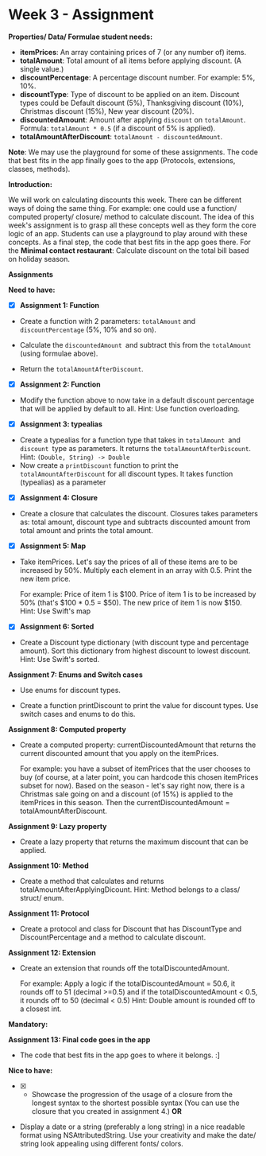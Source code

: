 # Week 3 - Assignment

**Properties/ Data/ Formulae student needs:**

- **itemPrices**: An array containing prices of 7 (or any number of) items.
- **totalAmount**: Total amount of all items before applying discount. (A single value.)
- **discountPercentage**: A percentage discount number. For example: 5%, 10%.
- **discountType**: Type of discount to be applied on an item. Discount types could be Default discount (5%), Thanksgiving discount (10%), Christmas discount (15%), New year discount (20%).
- **discountedAmount**: Amount after applying `discount` on `totalAmount`. Formula: `totalAmount * 0.5` (if a discount of 5% is applied).
- **totalAmountAfterDiscount**: `totalAmount - discountedAmount`.

**Note**: We may use the playground for some of these assignments. The code that best fits in the app finally goes to the app (Protocols, extensions, classes, methods).

**Introduction:**

We will work on calculating discounts this week. There can be different ways of doing the same thing. For example: one could use a function/ computed property/ closure/ method to calculate discount. The idea of this week's assignment is to grasp all these concepts well as they form the core logic of an app. Students can use a playground to play around with these concepts. As a final step, the code that best fits in the app goes there. For the **Minimal contact restaurant**: Calculate discount on the total bill
based on holiday season.

**Assignments**

**Need to have:**

- [x]  **Assignment 1: Function**

- Create a function with 2 parameters: `totalAmount` and `discountPercentage` (5%, 10% and so on).

- Calculate the `discountedAmount `and subtract this from the `totalAmount `(using formulae above).

- Return the `totalAmountAfterDiscount`.

- [x]  **Assignment 2: Function**

- Modify the function above to now take in a default discount percentage that will be applied by default to all. Hint: Use function overloading.

- [x]  **Assignment 3: typealias**

- Create a typealias for a function type that takes in `totalAmount `and
`discount `type as parameters. It returns the `totalAmountAfterDiscount`. Hint: `(Double, String) -> Double`
- Now create a `printDiscount` function to print the `totalAmountAfterDiscount` for all discount types. It takes function (typealias) as a parameter

- [x] **Assignment 4: Closure**

- Create a closure that calculates the discount. Closures takes parameters as: total amount, discount type and subtracts discounted amount from total amount and prints the total amount.

- [x] **Assignment 5: Map**

- Take itemPrices. Let's say the prices of all of these items are to be increased by 50%. Multiply each element in an array with 0.5. Print the new item price.

  For example: Price of item 1 is \$100. Price of item 1 is to be increased by 50% (that's \$100 * 0.5 = $50). The new price of item 1 is now \$150. Hint: Use Swift's map

- [x] **Assignment 6: Sorted**

- Create a Discount type dictionary (with discount type and percentage amount). Sort this dictionary from highest discount to lowest discount. Hint: Use Swift's sorted.

**Assignment 7: Enums and Switch cases**

- Use enums for discount types.

- Create a function printDiscount to print the value for discount types. Use switch cases and enums to do this.

**Assignment 8: Computed property**

- Create a computed property: currentDiscountedAmount that returns the
  current discounted amount that you apply on the itemPrices. 

  For example: you have a subset of itemPrices that the user chooses to buy (of course, at a later point, you can hardcode this chosen itemPrices subset for now). Based on the season - let's say right now, there is a Christmas sale going on and a discount (of 15%) is applied to the itemPrices in this season. Then the currentDiscountedAmount = totalAmountAfterDiscount.

**Assignment 9: Lazy property**

- Create a lazy property that returns the maximum discount that can be
applied.

**Assignment 10: Method**

- Create a method that calculates and returns totalAmountAfterApplyingDicount. Hint: Method belongs to a class/ struct/ enum.

**Assignment 11: Protocol**

- Create a protocol and class for Discount that has DiscountType and DiscountPercentage and a method to calculate discount.

**Assignment 12: Extension**

- Create an extension that rounds off the totalDiscountedAmount.

  For example: Apply a logic if the totalDiscountedAmount = 50.6, it rounds off to 51 (decimal >=0.5) and if the totalDiscountedAmount < 0.5, it rounds off to 50 (decimal < 0.5) Hint: Double amount is rounded off to a closest int.

**Mandatory:**

**Assignment 13: Final code goes in the app**

- The code that best fits in the app goes to where it belongs. :]

**Nice to have:**

- [x] - Showcase the progression of the usage of a closure from the longest syntax to the shortest possible syntax (You can use the closure that you created in assignment 4.) **OR**

- Display a date or a string (preferably a long string) in a nice readable format using NSAttributedString. Use your creativity and make the date/ string look appealing using different fonts/ colors.
